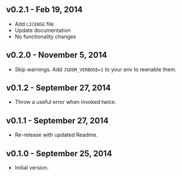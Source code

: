 ## v0.2.1 - Feb 19, 2014

* Add `LICENSE` file
* Update documentation
* No functionality changes

## v0.2.0 - November 5, 2014

* Skip warnings. Add `JSDOM_VERBOSE=1` to your env to reenable them.

## v0.1.2 - September 27, 2014

* Throw a useful error when invoked twice.

## v0.1.1 - September 27, 2014

* Re-release with updated Readme.

## v0.1.0 - September 25, 2014

* Initial version.
